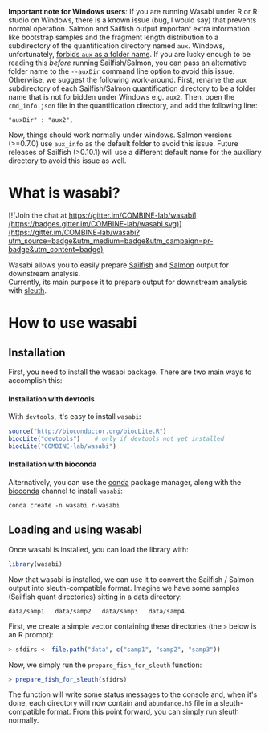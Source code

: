 **Important note for Windows users**:  If you are running Wasabi under R or R studio on Windows, there is a known issue (bug, I would say) that prevents normal operation.  Salmon and Sailfish output important extra information like bootstrap samples and the fragment length distribution to a subdirectory of the quantification directory named `aux`.  Windows, unfortunately, [forbids `aux` as a folder name](https://blog.onetechnical.com/2006/11/16/forbidden-file-and-folder-names-on-windows/).  If you are lucky enough to be reading this *before* running Sailfish/Salmon, you can pass an alternative folder name to the `--auxDir` command line option to avoid this issue.  Otherwise, we suggest the following work-around.  First, rename the `aux` subdirectory of each Sailfish/Salmon quantification directory to be a folder name that is not forbidden under Windows e.g. `aux2`.  Then, open the `cmd_info.json` file in the quantification directory, and add the following line:

```
"auxDir" : "aux2",
```

Now, things should work normally under windows.  Salmon versions (>=0.7.0) use `aux_info` as the default folder to avoid this issue.  Future releases of Sailfish (>0.10.1) will use a different default name for the auxiliary directory to avoid this issue as well.

# What is wasabi?

[![Join the chat at https://gitter.im/COMBINE-lab/wasabi](https://badges.gitter.im/COMBINE-lab/wasabi.svg)](https://gitter.im/COMBINE-lab/wasabi?utm_source=badge&utm_medium=badge&utm_campaign=pr-badge&utm_content=badge)

Wasabi allows you to easily prepare [Sailfish](https://github.com/kingsfordgroup/sailfish) and [Salmon](https://github.com/COMBINE-lab/salmon) output for downstream analysis.  
Currently, its main purpose it to prepare output for downstream analysis with [sleuth](http://pachterlab.github.io/sleuth/).

# How to use wasabi


## Installation 

First, you need to install the wasabi package.  There are two main ways to accomplish this:

#### Installation with devtools
  With `devtools`, it's easy to install `wasabi`:
  ```r
  source("http://bioconductor.org/biocLite.R")
  biocLite("devtools")    # only if devtools not yet installed
  biocLite("COMBINE-lab/wasabi")
  ```
    
#### Installation with bioconda
  Alternatively, you can use the [conda](http://conda.pydata.org/miniconda.html) package manager, along with the [bioconda](https://bioconda.github.io/) channel to install `wasabi`:
  ```
  conda create -n wasabi r-wasabi
  ```

## Loading and using wasabi

Once wasabi is installed, you can load the library with:

```r
library(wasabi)
```

Now that wasabi is installed, we can use it to convert the Sailfish / Salmon output into sleuth-compatible format.
Imagine we have some samples (Sailfish quant directories) sitting in a data directory:

```
data/samp1   data/samp2   data/samp3   data/samp4
```

First, we create a simple vector containing these directories (the `>` below is an R prompt):

```r
> sfdirs <- file.path("data", c("samp1", "samp2", "samp3"))
```

Now, we simply run the `prepare_fish_for_sleuth` function:

```r
> prepare_fish_for_sleuth(sfidrs)
```

The function will write some status messages to the console and, when it's done, each directory will now contain 
and `abundance.h5` file in a sleuth-compatible format.  From this point forward, you can simply run sleuth normally.
